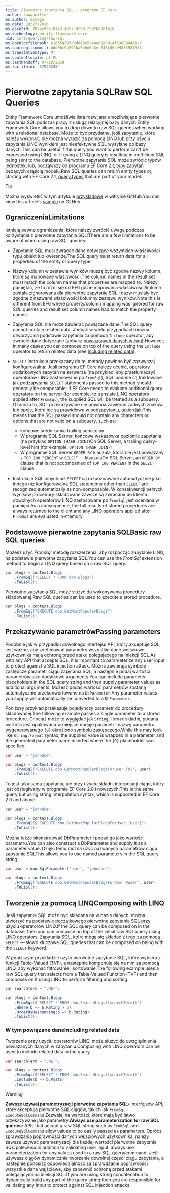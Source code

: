 ```yaml
---
title: Pierwotne zapytania SQL - programu EF Core
author: rowanmiller
ms.author: divega
ms.date: 10/27/2016
ms.assetid: 70aae9b5-8743-4557-9c5d-239f688bf418
ms.technology: entity-framework-core
uid: core/querying/raw-sql
ms.openlocfilehash: a1d554795dcd8a3e5b44e89ac014f538598461cc
ms.sourcegitcommit: bdd06c9a591ba5e6d6a3ec046c80de98f598f3f3
ms.translationtype: MT
ms.contentlocale: pl-PL
ms.lasthandoff: 07/10/2018
ms.locfileid: "37949245"
---
```

# <a name="raw-sql-queries"></a><span data-ttu-id="9fbe9-102">Pierwotne zapytania SQL</span><span class="sxs-lookup"><span data-stu-id="9fbe9-102">Raw SQL Queries</span></span>

<span data-ttu-id="9fbe9-103">Entity Framework Core umożliwia lista rozwijana umożliwiająca pierwotne zapytania SQL podczas pracy z usługą relacyjnej bazy danych.</span><span class="sxs-lookup"><span data-stu-id="9fbe9-103">Entity Framework Core allows you to drop down to raw SQL queries when working with a relational database.</span></span> <span data-ttu-id="9fbe9-104">Może to być przydatne, jeśli zapytanie, które należy wykonać, nie można wyrazić za pomocą LINQ lub przy użyciu zapytania LINQ wynikiem jest nieefektywne SQL wysyłane do bazy danych.</span><span class="sxs-lookup"><span data-stu-id="9fbe9-104">This can be useful if the query you want to perform can't be expressed using LINQ, or if using a LINQ query is resulting in inefficient SQL being sent to the database.</span></span> <span data-ttu-id="9fbe9-105">Pierwotne zapytania SQL może zwrócić typów jednostek, lub, począwszy od programu EF Core 2.1, [typy zapytań](xref:core/modeling/query-types) będących częścią modelu.</span><span class="sxs-lookup"><span data-stu-id="9fbe9-105">Raw SQL queries can return entity types or, starting with EF Core 2.1, [query types](xref:core/modeling/query-types) that are part of your model.</span></span>

> [!TIP]  
> <span data-ttu-id="9fbe9-106">Można wyświetlić w tym artykule [przykładowe](https://github.com/aspnet/EntityFramework.Docs/tree/master/samples/core/Querying) w witrynie GitHub.</span><span class="sxs-lookup"><span data-stu-id="9fbe9-106">You can view this article's [sample](https://github.com/aspnet/EntityFramework.Docs/tree/master/samples/core/Querying) on GitHub.</span></span>

## <a name="limitations"></a><span data-ttu-id="9fbe9-107">Ograniczenia</span><span class="sxs-lookup"><span data-stu-id="9fbe9-107">Limitations</span></span>

<span data-ttu-id="9fbe9-108">Istnieją pewne ograniczenia, które należy zwrócić uwagę podczas korzystania z pierwotne zapytania SQL:</span><span class="sxs-lookup"><span data-stu-id="9fbe9-108">There are a few limitations to be aware of when using raw SQL queries:</span></span>

* <span data-ttu-id="9fbe9-109">Zapytanie SQL musi zwracać dane dotyczące wszystkich właściwości typu obiekt lub kwerendę.</span><span class="sxs-lookup"><span data-stu-id="9fbe9-109">The SQL query must return data for all properties of the entity or query type.</span></span>

* <span data-ttu-id="9fbe9-110">Nazwy kolumn w zestawie wyników muszą być zgodne nazwy kolumn, które są mapowane właściwości.</span><span class="sxs-lookup"><span data-stu-id="9fbe9-110">The column names in the result set must match the column names that properties are mapped to.</span></span> <span data-ttu-id="9fbe9-111">Należy pamiętać, że to różni się od EF6 gdzie mapowania właściwości/kolumn została zignorowana dla pierwotne zapytania SQL i nazw musiały być zgodne z nazwami właściwości kolumny zestawu wyników.</span><span class="sxs-lookup"><span data-stu-id="9fbe9-111">Note this is different from EF6 where property/column mapping was ignored for raw SQL queries and result set column names had to match the property names.</span></span>

* <span data-ttu-id="9fbe9-112">Zapytania SQL nie może zawierać powiązane dane.</span><span class="sxs-lookup"><span data-stu-id="9fbe9-112">The SQL query cannot contain related data.</span></span> <span data-ttu-id="9fbe9-113">Jednak w wielu przypadkach można utworzyć na podstawie zapytania za pomocą `Include` operator, aby zwrócić dane dotyczące (zobacz [powiązanych danych w tym](#including-related-data)).</span><span class="sxs-lookup"><span data-stu-id="9fbe9-113">However, in many cases you can compose on top of the query using the `Include` operator to return related data (see [Including related data](#including-related-data)).</span></span>

* <span data-ttu-id="9fbe9-114">`SELECT` instrukcje przekazany do tej metody powinno być zazwyczaj konfigurowalna: Jeśli programu EF Core należy ocenić, operatory dodatkowych zapytań na serwerze (na przykład, aby przetłumaczyć operatorów LINQ zastosowane po `FromSql`), SQL podane są traktowane jak podzapytania.</span><span class="sxs-lookup"><span data-stu-id="9fbe9-114">`SELECT` statements passed to this method should generally be composable: If EF Core needs to evaluate additional query operators on the server (for example, to translate LINQ operators applied after `FromSql`), the supplied SQL will be treated as a subquery.</span></span> <span data-ttu-id="9fbe9-115">Oznacza to, SQL przekazywane nie powinna zawierać żadnych znaków lub opcje, które nie są prawidłowe w podzapytaniu, takich jak:</span><span class="sxs-lookup"><span data-stu-id="9fbe9-115">This means that the SQL passed should not contain any characters or options that are not valid on a subquery, such as:</span></span>
  * <span data-ttu-id="9fbe9-116">końcowe średnikami</span><span class="sxs-lookup"><span data-stu-id="9fbe9-116">a trailing semicolon</span></span>
  * <span data-ttu-id="9fbe9-117">W programie SQL Server, końcowe wskazówka poziomie zapytania (na przykład `OPTION (HASH JOIN)`)</span><span class="sxs-lookup"><span data-stu-id="9fbe9-117">On SQL Server, a trailing query-level hint (for example, `OPTION (HASH JOIN)`)</span></span>
  * <span data-ttu-id="9fbe9-118">W programie SQL Server `ORDER BY` klauzula, która nie jest powiązany z `TOP 100 PERCENT` w `SELECT` — klauzula</span><span class="sxs-lookup"><span data-stu-id="9fbe9-118">On SQL Server, an `ORDER BY` clause that is not accompanied of `TOP 100 PERCENT` in the `SELECT` clause</span></span>

* <span data-ttu-id="9fbe9-119">Instrukcje SQL innych niż `SELECT` są rozpoznawane automatycznie jako innego niż konfigurowalna.</span><span class="sxs-lookup"><span data-stu-id="9fbe9-119">SQL statements other than `SELECT` are recognized automatically as non-composable.</span></span> <span data-ttu-id="9fbe9-120">W konsekwencji pełnych wyników procedury składowane zawsze są zwracane do klienta i dowolnych operatorów LINQ zastosowane po `FromSql` jest oceniana w pamięci.</span><span class="sxs-lookup"><span data-stu-id="9fbe9-120">As a consequence, the full results of stored procedures are always returned to the client and any LINQ operators applied after `FromSql` are evaluated in-memory.</span></span>

## <a name="basic-raw-sql-queries"></a><span data-ttu-id="9fbe9-121">Podstawowe pierwotne zapytania SQL</span><span class="sxs-lookup"><span data-stu-id="9fbe9-121">Basic raw SQL queries</span></span>

<span data-ttu-id="9fbe9-122">Możesz użyć *FromSql* metodę rozszerzenia, aby rozpocząć zapytanie LINQ, na podstawie pierwotne zapytania SQL.</span><span class="sxs-lookup"><span data-stu-id="9fbe9-122">You can use the *FromSql* extension method to begin a LINQ query based on a raw SQL query.</span></span>

<!-- [!code-csharp[Main](samples/core/Querying/Querying/RawSQL/Sample.cs)] -->
``` csharp
var blogs = context.Blogs
    .FromSql("SELECT * FROM dbo.Blogs")
    .ToList();
```

<span data-ttu-id="9fbe9-123">Pierwotne zapytania SQL może służyć do wykonywania procedury składowanej.</span><span class="sxs-lookup"><span data-stu-id="9fbe9-123">Raw SQL queries can be used to execute a stored procedure.</span></span>

<!-- [!code-csharp[Main](samples/core/Querying/Querying/RawSQL/Sample.cs)] -->
``` csharp
var blogs = context.Blogs
    .FromSql("EXECUTE dbo.GetMostPopularBlogs")
    .ToList();
```

## <a name="passing-parameters"></a><span data-ttu-id="9fbe9-124">Przekazywanie parametrów</span><span class="sxs-lookup"><span data-stu-id="9fbe9-124">Passing parameters</span></span>

<span data-ttu-id="9fbe9-125">Podobnie jak w przypadku dowolnego interfejsu API, który akceptuje SQL, jest ważne, aby zdefiniować parametry wszystkie dane wejściowe użytkownika mają ochronę przed ataku polegającego na iniekcji SQL.</span><span class="sxs-lookup"><span data-stu-id="9fbe9-125">As with any API that accepts SQL, it is important to parameterize any user input to protect against a SQL injection attack.</span></span> <span data-ttu-id="9fbe9-126">Można zawierają symbole zastępcze parametr ciągu zapytania SQL, a następnie podaj wartości parametrów jako dodatkowe argumenty.</span><span class="sxs-lookup"><span data-stu-id="9fbe9-126">You can include parameter placeholders in the SQL query string and then supply parameter values as additional arguments.</span></span> <span data-ttu-id="9fbe9-127">Możesz podać wartości parametrów zostaną automatycznie przekonwertowane na `DbParameter`.</span><span class="sxs-lookup"><span data-stu-id="9fbe9-127">Any parameter values you supply will automatically be converted to a `DbParameter`.</span></span>

<span data-ttu-id="9fbe9-128">Poniższy przykład przekazuje pojedynczy parametr do procedury składowanej.</span><span class="sxs-lookup"><span data-stu-id="9fbe9-128">The following example passes a single parameter to a stored procedure.</span></span> <span data-ttu-id="9fbe9-129">Chociaż może to wyglądać jak `String.Format` składni, podana wartość jest opakowana w miejsce dodaje parametr i nazwę parametru wygenerowanego `{0}` określono symbolu zastępczego.</span><span class="sxs-lookup"><span data-stu-id="9fbe9-129">While this may look like `String.Format` syntax, the supplied value is wrapped in a parameter and the generated parameter name inserted where the `{0}` placeholder was specified.</span></span>

<!-- [!code-csharp[Main](samples/core/Querying/Querying/RawSQL/Sample.cs)] -->
``` csharp
var user = "johndoe";

var blogs = context.Blogs
    .FromSql("EXECUTE dbo.GetMostPopularBlogsForUser {0}", user)
    .ToList();
```

<span data-ttu-id="9fbe9-130">To jest taka sama zapytania, ale przy użyciu składni interpolacji ciągu, który jest obsługiwany w programie EF Core 2.0 i nowszych:</span><span class="sxs-lookup"><span data-stu-id="9fbe9-130">This is the same query but using string interpolation syntax, which is supported in EF Core 2.0 and above:</span></span>

<!-- [!code-csharp[Main](samples/core/Querying/Querying/RawSQL/Sample.cs)] -->
``` csharp
var user = "johndoe";

var blogs = context.Blogs
    .FromSql($"EXECUTE dbo.GetMostPopularBlogsForUser {user}")
    .ToList();
```

<span data-ttu-id="9fbe9-131">Można także skonstruować DbParameter i podać go jako wartość parametru.</span><span class="sxs-lookup"><span data-stu-id="9fbe9-131">You can also construct a DbParameter and supply it as a parameter value.</span></span> <span data-ttu-id="9fbe9-132">Dzięki temu można użyć nazwanych parametrów ciągu zapytania SQL</span><span class="sxs-lookup"><span data-stu-id="9fbe9-132">This allows you to use named parameters in the SQL query string</span></span>

<!-- [!code-csharp[Main](samples/core/Querying/Querying/RawSQL/Sample.cs)] -->
``` csharp
var user = new SqlParameter("user", "johndoe");

var blogs = context.Blogs
    .FromSql("EXECUTE dbo.GetMostPopularBlogsForUser @user", user)
    .ToList();
```

## <a name="composing-with-linq"></a><span data-ttu-id="9fbe9-133">Tworzenie za pomocą LINQ</span><span class="sxs-lookup"><span data-stu-id="9fbe9-133">Composing with LINQ</span></span>

<span data-ttu-id="9fbe9-134">Jeśli zapytanie SQL może być składana na w bazie danych, można utworzyć na podstawie początkowego pierwotne zapytania SQL przy użyciu operatorów LINQ.</span><span class="sxs-lookup"><span data-stu-id="9fbe9-134">If the SQL query can be composed on in the database, then you can compose on top of the initial raw SQL query using LINQ operators.</span></span> <span data-ttu-id="9fbe9-135">Zapytania SQL, które mogą się składać z tego za pomocą `SELECT` — słowo kluczowe.</span><span class="sxs-lookup"><span data-stu-id="9fbe9-135">SQL queries that can be composed on being with the `SELECT` keyword.</span></span>

<span data-ttu-id="9fbe9-136">W poniższym przykładzie użyto pierwotne zapytanie SQL, które wybiera z funkcji Table-Valued (TVF), a następnie komponuje się na nim za pomocą LINQ, aby wykonać filtrowanie i sortowanie.</span><span class="sxs-lookup"><span data-stu-id="9fbe9-136">The following example uses a raw SQL query that selects from a Table-Valued Function (TVF) and then composes on it using LINQ to perform filtering and sorting.</span></span>

<!-- [!code-csharp[Main](samples/core/Querying/Querying/RawSQL/Sample.cs)] -->
``` csharp
var searchTerm = ".NET";

var blogs = context.Blogs
    .FromSql($"SELECT * FROM dbo.SearchBlogs({searchTerm})")
    .Where(b => b.Rating > 3)
    .OrderByDescending(b => b.Rating)
    .ToList();
```

### <a name="including-related-data"></a><span data-ttu-id="9fbe9-137">W tym powiązane dane</span><span class="sxs-lookup"><span data-stu-id="9fbe9-137">Including related data</span></span>

<span data-ttu-id="9fbe9-138">Tworzenie przy użyciu operatorów LINQ, może służyć do uwzględnienia powiązanych danych w zapytaniu.</span><span class="sxs-lookup"><span data-stu-id="9fbe9-138">Composing with LINQ operators can be used to include related data in the query.</span></span>

<!-- [!code-csharp[Main](samples/core/Querying/Querying/RawSQL/Sample.cs)] -->
``` csharp
var searchTerm = ".NET";

var blogs = context.Blogs
    .FromSql($"SELECT * FROM dbo.SearchBlogs({searchTerm})")
    .Include(b => b.Posts)
    .ToList();
```

> [!WARNING]  
> <span data-ttu-id="9fbe9-139">**Zawsze używaj parametryzacji pierwotne zapytania SQL:** interfejsów API, które akceptują pierwotne SQL ciągów, takich jak `FromSql` i `ExecuteSqlCommand` Zezwalaj na wartości, które mają być łatwo przekazywane jako parametry.</span><span class="sxs-lookup"><span data-stu-id="9fbe9-139">**Always use parameterization for raw SQL queries:** APIs that accept a raw SQL string such as `FromSql` and `ExecuteSqlCommand` allow values to be easily passed as parameters.</span></span> <span data-ttu-id="9fbe9-140">Oprócz sprawdzania poprawności danych wejściowych użytkownika, należy zawsze używać parametryzacji dla każdej wartości pierwotne zapytania SQL/polecenia.</span><span class="sxs-lookup"><span data-stu-id="9fbe9-140">In addition to validating user input, always use parameterization for any values used in a raw SQL query/command.</span></span> <span data-ttu-id="9fbe9-141">Jeśli używasz ciągów dynamicznie tworzenie dowolnej części ciągu zapytania, a następnie ponosisz odpowiedzialność za sprawdzanie poprawności wszystkie dane wejściowe, aby zapewnić ochronę przed atakami polegającymi na iniekcji SQL.</span><span class="sxs-lookup"><span data-stu-id="9fbe9-141">If you are using string concatenation to dynamically build any part of the query string then you are responsible for validating any input to protect against SQL injection attacks.</span></span>
